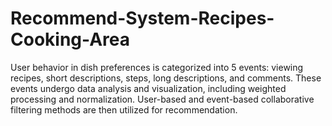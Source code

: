 # Recommend-System-Recipes-Cooking-Area
User behavior in dish preferences is categorized into 5 events: viewing recipes, short descriptions, steps, long descriptions, and comments. These events undergo data analysis and visualization, including weighted processing and normalization. User-based and event-based collaborative filtering methods are then utilized for recommendation.
